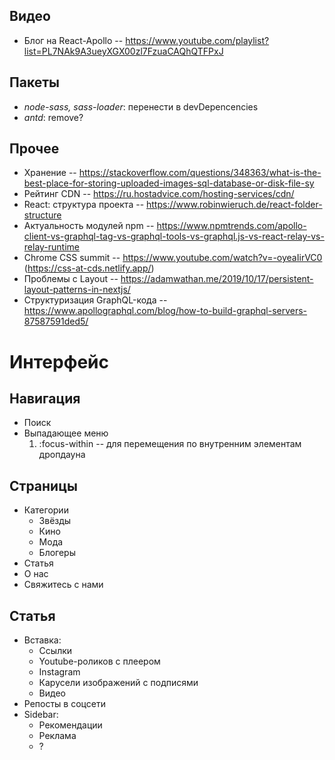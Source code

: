 Видео
---
- Блог на React-Apollo -- https://www.youtube.com/playlist?list=PL7NAk9A3ueyXGX00zl7FzuaCAQhQTFPxJ

Пакеты
---
- *node-sass, sass-loader*: перенести в devDepencencies
- *antd*: remove?

Прочее
---
- Хранение -- https://stackoverflow.com/questions/348363/what-is-the-best-place-for-storing-uploaded-images-sql-database-or-disk-file-sy
- Рейтинг CDN -- https://ru.hostadvice.com/hosting-services/cdn/
- React: структура проекта -- https://www.robinwieruch.de/react-folder-structure
- Актуальность модулей npm -- https://www.npmtrends.com/apollo-client-vs-graphql-tag-vs-graphql-tools-vs-graphql.js-vs-react-relay-vs-relay-runtime
- Chrome CSS summit -- https://www.youtube.com/watch?v=-oyeaIirVC0 (https://css-at-cds.netlify.app/)
- Проблемы с Layout -- https://adamwathan.me/2019/10/17/persistent-layout-patterns-in-nextjs/
- Структуризация GraphQL-кода -- https://www.apollographql.com/blog/how-to-build-graphql-servers-87587591ded5/


Интерфейс
===

Навигация
---
- Поиск
- Выпадающее меню
  1. :focus-within -- для перемещения по внутренним элементам дропдауна


Страницы
---
- Категории
  - Звёзды
  - Кино
  - Мода
  - Блогеры
- Статья
- О нас
- Свяжитесь с нами

Статья
---
- Вставка: 
  - Ссылки
  - Youtube-роликов с плеером
  - Instagram
  - Карусели изображений с подписями
  - Видео
- Репосты в соцсети
- Sidebar:
  - Рекомендации
  - Реклама
  - ?